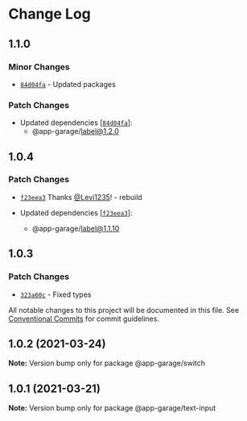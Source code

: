 # Change Log

## 1.1.0

### Minor Changes

- [`84d04fa`](https://github.com/electronic33/ag-ui-react/commit/84d04fa51dbf206cc4b2713796baeb2efbf54381) - Updated packages

### Patch Changes

- Updated dependencies [[`84d04fa`](https://github.com/electronic33/ag-ui-react/commit/84d04fa51dbf206cc4b2713796baeb2efbf54381)]:
  - @app-garage/label@1.2.0

## 1.0.4

### Patch Changes

- [`f23eea3`](https://github.com/electronic33/ag-ui-react/commit/f23eea3ad84886203be361f5c781cb97237b19c0) Thanks [@Levi1235](https://github.com/Levi1235)! - rebuild

- Updated dependencies [[`f23eea3`](https://github.com/electronic33/ag-ui-react/commit/f23eea3ad84886203be361f5c781cb97237b19c0)]:
  - @app-garage/label@1.1.10

## 1.0.3

### Patch Changes

- [`323a60c`](https://github.com/electronic33/ag-ui-react/commit/323a60c940fd94298f6a25edb96f2c5fb3648285) - Fixed types

All notable changes to this project will be documented in this file.
See [Conventional Commits](https://conventionalcommits.org) for commit guidelines.

## 1.0.2 (2021-03-24)

**Note:** Version bump only for package @app-garage/switch

## 1.0.1 (2021-03-21)

**Note:** Version bump only for package @app-garage/text-input
